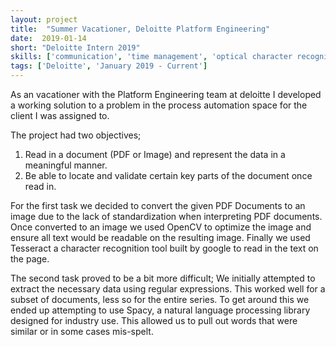 ```yaml
---
layout: project
title:  "Summer Vacationer, Deloitte Platform Engineering"
date:  2019-01-14
short: "Deloitte Intern 2019"
skills: ['communication', 'time management', 'optical character recognition (OCR)', 'natural language processing (NLP)', 'python', 'performance testing']
tags: ['Deloitte', 'January 2019 - Current']
---
```

As an vacationer with the Platform Engineering team at deloitte I developed a working solution 
to a problem in the process automation space for the client I was assigned to.

The project had two objectives;
1. Read in a document (PDF or Image) and represent the data in a meaningful manner.
2. Be able to locate and validate certain key parts of the document once read in.

For the first task we decided to convert the given PDF Documents to an image due to the lack
of standardization when interpreting PDF documents. Once converted to an image we used OpenCV
to optimize the image and ensure all text would be readable on the resulting image.
Finally we used Tesseract a character recognition tool built by google to read in the 
text on the page.

The second task proved to be a bit more difficult; We initially attempted to extract 
the necessary data using regular expressions. 
This worked well for a subset of documents, less so for the entire series.
To get around this we ended up attempting to use Spacy, a natural language processing library
designed for industry use. This allowed us to pull out words that were similar or in some cases 
mis-spelt.


